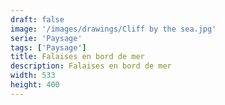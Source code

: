 ```yaml
---
draft: false
image: '/images/drawings/Cliff by the sea.jpg'
serie: 'Paysage'
tags: ['Paysage']
title: Falaises en bord de mer
description: Falaises en bord de mer
width: 533
height: 400
---
```

